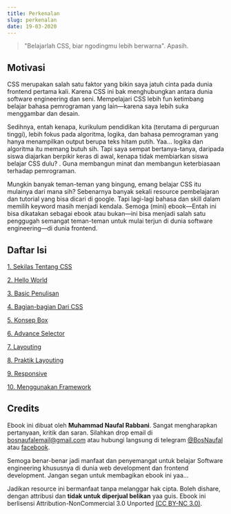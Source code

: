 ```yaml
---
title: Perkenalan
slug: perkenalan
date: 19-03-2020
---
```


> "Belajarlah CSS, biar ngodingmu lebih berwarna". Apasih. 

## Motivasi

CSS merupakan salah satu faktor yang bikin saya jatuh cinta pada dunia frontend pertama kali. Karena CSS ini bak menghubungkan antara dunia software engineering dan seni. Mempelajari CSS lebih fun ketimbang belajar bahasa pemrograman yang lain—karena saya lebih suka menggambar dan desain. 

Sedihnya, entah kenapa, kurikulum pendidikan kita (terutama di perguruan tinggi), lebih fokus pada algoritma, logika, dan bahasa pemrograman yang hanya menampilkan output berupa teks hitam putih. Yaa... logika dan algoritma itu memang butuh sih. Tapi saya sempat bertanya-tanya, daripada siswa diajarkan berpikir keras di awal, kenapa tidak membiarkan siswa belajar CSS dulu? . Guna membangun minat dan membangun keterbiasaan terhadap pemrograman.

Mungkin banyak teman-teman yang bingung, emang belajar CSS itu mulainya dari mana sih? Sebenarnya banyak sekali resource pembelajaran dan tutorial yang bisa dicari di  google. Tapi lagi-lagi bahasa dan skill dalam memilih keyword masih menjadi kendala. Semoga (mini) ebook—Entah ini bisa dikatakan sebagai ebook atau bukan—ini bisa menjadi salah satu penggugah semangat  teman-teman untuk mulai terjun di dunia software engineering—di dunia frontend.


## Daftar Isi

[1. Sekilas Tentang CSS](./chapter/sekilas-tentang-css)

[2. Hello World](./chapter/hello-world)

[3. Basic Penulisan](./chapter/basic-penulisan)

[4. Bagian-bagian Dari CSS](./chapter/bagian-bagian-dari-css)

[5. Konsep Box](./chapter/konsep-box)

[6. Advance Selector](./chapter/advance-selector)

[7. Layouting](./chapter/layouting)

[8. Praktik Layouting](./chapter/praktik-layouting)

[9. Responsive](./chapter/responsive)

[10. Menggunakan Framework](./chapter/menggunakan-framework)


## Credits
Ebook ini dibuat oleh **Muhammad Naufal Rabbani**. Sangat mengharapkan pertanyaan, kritik dan saran. Silahkan drop email di [bosnaufalemail@gmail.com](mailto:bosnaufalemail@gmail.com) atau hubungi langsung di telegram [@BosNaufal](https://t.me/BosNaufal) atau [facebook](https://facebook.com/BosNaufalAccount).

Semoga benar-benar jadi manfaat dan penyemangat untuk belajar Software engineering khususnya di dunia web development dan frontend development. Jangan segan untuk membagikan ebook ini yaa...

Jadikan resource ini bermanfaat tanpa melanggar hak cipta. Boleh dishare, dengan attribusi dan **tidak untuk diperjual belikan** yaa guis. Ebook ini berlisensi Attribution-NonCommercial 3.0 Unported [(CC BY-NC 3.0)](https://creativecommons.org/licenses/by-nc/3.0/).